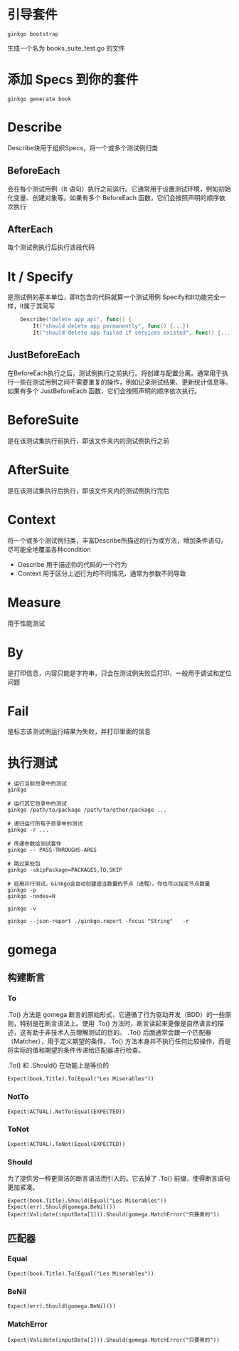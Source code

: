 # 引导套件
```
ginkgo bootstrap
```

生成一个名为 books_suite_test.go 的文件

# 添加 Specs 到你的套件

```
ginkgo generate book
```

# Describe
Describe块用于组织Specs，将一个或多个测试例归类

## BeforeEach
会在每个测试用例（It 语句）执行之前运行。它通常用于设置测试环境，例如初始化变量、创建对象等。如果有多个 BeforeEach 函数，它们会按照声明的顺序依次执行

## AfterEach
每个测试例执行后执行该段代码

# It / Specify
是测试例的基本单位，即It包含的代码就算一个测试用例
Specify和It功能完全一样，It属于其简写

```go
	Describe("delete app api", func() {
		It("should delete app permanently", func() {...})
		It("should delete app failed if services existed", func() {...})
```

## JustBeforeEach
在BeforeEach执行之后，测试例执行之前执行。将创建与配置分离。通常用于执行一些在测试用例之间不需要重复的操作，例如记录测试结果、更新统计信息等。如果有多个 JustBeforeEach 函数，它们会按照声明的顺序依次执行。


# BeforeSuite
是在该测试集执行前执行，即该文件夹内的测试例执行之前

# AfterSuite
是在该测试集执行后执行，即该文件夹内的测试例执行完后

# Context
将一个或多个测试例归类，丰富Describe所描述的行为或方法，增加条件语句，尽可能全地覆盖各种condition

* Describe 用于描述你的代码的一个行为
* Context 用于区分上述行为的不同情况，通常为参数不同导致

# Measure
用于性能测试

# By
是打印信息，内容只能是字符串，只会在测试例失败后打印，一般用于调试和定位问题

# Fail
是标志该测试例运行结果为失败，并打印里面的信息


# 执行测试

```
# 运行当前目录中的测试
ginkgo

# 运行其它目录中的测试
ginkgo /path/to/package /path/to/other/package ...
 
# 递归运行所有子目录中的测试
ginkgo -r ...

# 传递参数给测试套件
ginkgo -- PASS-THROUGHS-ARGS

# 跳过某些包
ginkgo -skipPackage=PACKAGES,TO,SKIP

# 启用并行测试，Ginkgo会自动创建适当数量的节点（进程）。你也可以指定节点数量
ginkgo -p
ginkgo -nodes=N

ginkgo -v

ginkgo --json-report ./ginkgo.report -focus "String"   -r
```


# gomega

## 构建断言
### To
.To() 方法是 gomega 断言的原始形式，它遵循了行为驱动开发（BDD）的一些原则，特别是在断言语法上。使用 .To() 方法时，断言读起来更像是自然语言的描述，这有助于非技术人员理解测试的目的。
.To() 后面通常会跟一个匹配器（Matcher），用于定义期望的条件。.To() 方法本身并不执行任何比较操作，而是将实际的值和期望的条件传递给匹配器进行检查。

.To() 和 .Should() 在功能上是等价的

```
Expect(book.Title).To(Equal("Les Miserables"))
```

### NotTo
```
Expect(ACTUAL).NotTo(Equal(EXPECTED))
```

### ToNot
```
Expect(ACTUAL).ToNot(Equal(EXPECTED))
```

### Should
为了提供另一种更简洁的断言语法而引入的。它去掉了 .To() 前缀，使得断言语句更加紧凑。
```
Expect(book.Title).Should(Equal("Les Miserables"))
Expect(err).Should(gomega.BeNil())
Expect(Validate(inputData[1])).Should(gomega.MatchError("只要男的"))
```

## 匹配器
### Equal
```
Expect(book.Title).To(Equal("Les Miserables"))
```

### BeNil
```
Expect(err).Should(gomega.BeNil())
```
### MatchError
```
Expect(Validate(inputData[1])).Should(gomega.MatchError("只要男的"))
```
